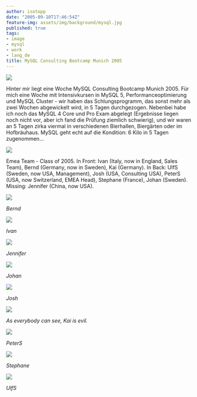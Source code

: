 ```yaml
---
author: isotopp
date: "2005-09-10T17:46:54Z"
feature-img: assets/img/background/mysql.jpg
published: true
tags:
- image
- mysql
- work
- lang_de
title: MySQL Consulting Bootcamp Munich 2005
---
```


![](/uploads/mysql_bootcamp/bootcamp.jpg)

Hinter mir liegt eine Woche MySQL Consulting Bootcamp Munich 2005. 
Für mich eine Woche mit Intensivkursen in MySQL 5, Performanceoptimierung und MySQL Cluster - wir haben das Schlungsprogramm, das sonst mehr als zwei Wochen abgewickelt wird, in 5 Tagen durchgezogen.
Nebenbei habe ich noch das MySQL 4 Core und Pro Exam abgelegt (Ergebnisse liegen noch nicht vor, aber ich fand die Prüfung ziemlich schwierig), und wir waren an 5 Tagen zirka viermal in verschiedenen Bierhallen, Biergärten oder im Hofbräuhaus. 
MySQL geht echt auf die Kondition: 6 Kilo in 5 Tagen zugenommen...

![](/uploads/mysql_bootcamp/emea_team.jpg)

Emea Team - Class of 2005.
In Front: Ivan (Italy, now in England, Sales Team), Bernd (Germany, now in Sweden), Kai (Germany). 
In Back: UlfS (Sweden, now USA, Management), Josh (USA, Consulting USA), PeterS (USA, now Switzerland, EMEA Head), Stephane (France), Johan (Sweden).
Missing: Jennifer (China, now USA).

![](/uploads/mysql_bootcamp/bernd.jpg)

*Bernd*

![](/uploads/mysql_bootcamp/ivan.jpg)

*Ivan*

![](/uploads/mysql_bootcamp/jennifer.jpg)

*Jennifer*

![](/uploads/mysql_bootcamp/johan.jpg)

*Johan*

![](/uploads/mysql_bootcamp/josh.jpg)

*Josh*

![](/uploads/mysql_bootcamp/kai.jpg)

*As everybody can see, Kai is evil.*

![](/uploads/mysql_bootcamp/peters.jpg)

*PeterS*

![](/uploads/mysql_bootcamp/stephane.jpg)

*Stephane*

![](/uploads/mysql_bootcamp/ulfs.jpg)

*UlfS*

